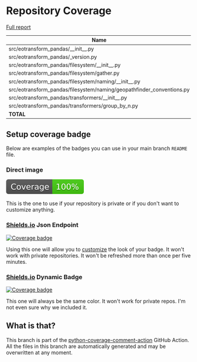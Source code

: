 # Repository Coverage

[Full report](https://htmlpreview.github.io/?https://github.com/TUW-GEO/eotransform-pandas/blob/python-coverage-comment-action-data/htmlcov/index.html)

| Name                                                                    |    Stmts |     Miss |   Branch |   BrPart |   Cover |   Missing |
|------------------------------------------------------------------------ | -------: | -------: | -------: | -------: | ------: | --------: |
| src/eotransform\_pandas/\_\_init\_\_.py                                 |        1 |        0 |        0 |        0 |    100% |           |
| src/eotransform\_pandas/\_version.py                                    |        1 |        0 |        0 |        0 |    100% |           |
| src/eotransform\_pandas/filesystem/\_\_init\_\_.py                      |        0 |        0 |        0 |        0 |    100% |           |
| src/eotransform\_pandas/filesystem/gather.py                            |       32 |        0 |       16 |        1 |     98% |    37->40 |
| src/eotransform\_pandas/filesystem/naming/\_\_init\_\_.py               |        0 |        0 |        0 |        0 |    100% |           |
| src/eotransform\_pandas/filesystem/naming/geopathfinder\_conventions.py |        8 |        0 |        0 |        0 |    100% |           |
| src/eotransform\_pandas/transformers/\_\_init\_\_.py                    |        0 |        0 |        0 |        0 |    100% |           |
| src/eotransform\_pandas/transformers/group\_by\_n.py                    |       21 |        0 |        2 |        0 |    100% |           |
|                                                               **TOTAL** |   **63** |    **0** |   **18** |    **1** | **99%** |           |


## Setup coverage badge

Below are examples of the badges you can use in your main branch `README` file.

### Direct image

[![Coverage badge](https://raw.githubusercontent.com/TUW-GEO/eotransform-pandas/python-coverage-comment-action-data/badge.svg)](https://htmlpreview.github.io/?https://github.com/TUW-GEO/eotransform-pandas/blob/python-coverage-comment-action-data/htmlcov/index.html)

This is the one to use if your repository is private or if you don't want to customize anything.

### [Shields.io](https://shields.io) Json Endpoint

[![Coverage badge](https://img.shields.io/endpoint?url=https://raw.githubusercontent.com/TUW-GEO/eotransform-pandas/python-coverage-comment-action-data/endpoint.json)](https://htmlpreview.github.io/?https://github.com/TUW-GEO/eotransform-pandas/blob/python-coverage-comment-action-data/htmlcov/index.html)

Using this one will allow you to [customize](https://shields.io/endpoint) the look of your badge.
It won't work with private repositories. It won't be refreshed more than once per five minutes.

### [Shields.io](https://shields.io) Dynamic Badge

[![Coverage badge](https://img.shields.io/badge/dynamic/json?color=brightgreen&label=coverage&query=%24.message&url=https%3A%2F%2Fraw.githubusercontent.com%2FTUW-GEO%2Feotransform-pandas%2Fpython-coverage-comment-action-data%2Fendpoint.json)](https://htmlpreview.github.io/?https://github.com/TUW-GEO/eotransform-pandas/blob/python-coverage-comment-action-data/htmlcov/index.html)

This one will always be the same color. It won't work for private repos. I'm not even sure why we included it.

## What is that?

This branch is part of the
[python-coverage-comment-action](https://github.com/marketplace/actions/python-coverage-comment)
GitHub Action. All the files in this branch are automatically generated and may be
overwritten at any moment.